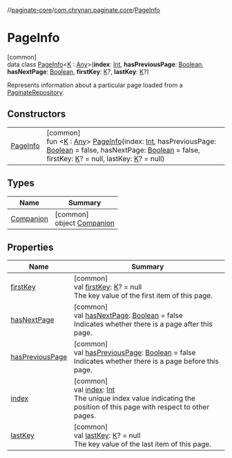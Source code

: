 //[paginate-core](../../../index.md)/[com.chrynan.paginate.core](../index.md)/[PageInfo](index.md)

# PageInfo

[common]\
data class [PageInfo](index.md)<[K](index.md) : [Any](https://kotlinlang.org/api/latest/jvm/stdlib/kotlin/-any/index.html)>(**index**: [Int](https://kotlinlang.org/api/latest/jvm/stdlib/kotlin/-int/index.html), **hasPreviousPage**: [Boolean](https://kotlinlang.org/api/latest/jvm/stdlib/kotlin/-boolean/index.html), **hasNextPage**: [Boolean](https://kotlinlang.org/api/latest/jvm/stdlib/kotlin/-boolean/index.html), **firstKey**: [K](index.md)?, **lastKey**: [K](index.md)?)

Represents information about a particular page loaded from a [PaginateRepository](../-paginate-repository/index.md).

## Constructors

| | |
|---|---|
| [PageInfo](-page-info.md) | [common]<br>fun <[K](index.md) : [Any](https://kotlinlang.org/api/latest/jvm/stdlib/kotlin/-any/index.html)> [PageInfo](-page-info.md)(index: [Int](https://kotlinlang.org/api/latest/jvm/stdlib/kotlin/-int/index.html), hasPreviousPage: [Boolean](https://kotlinlang.org/api/latest/jvm/stdlib/kotlin/-boolean/index.html) = false, hasNextPage: [Boolean](https://kotlinlang.org/api/latest/jvm/stdlib/kotlin/-boolean/index.html) = false, firstKey: [K](index.md)? = null, lastKey: [K](index.md)? = null) |

## Types

| Name | Summary |
|---|---|
| [Companion](-companion/index.md) | [common]<br>object [Companion](-companion/index.md) |

## Properties

| Name | Summary |
|---|---|
| [firstKey](first-key.md) | [common]<br>val [firstKey](first-key.md): [K](index.md)? = null<br>The key value of the first item of this page. |
| [hasNextPage](has-next-page.md) | [common]<br>val [hasNextPage](has-next-page.md): [Boolean](https://kotlinlang.org/api/latest/jvm/stdlib/kotlin/-boolean/index.html) = false<br>Indicates whether there is a page after this page. |
| [hasPreviousPage](has-previous-page.md) | [common]<br>val [hasPreviousPage](has-previous-page.md): [Boolean](https://kotlinlang.org/api/latest/jvm/stdlib/kotlin/-boolean/index.html) = false<br>Indicates whether there is a page before this page. |
| [index](--index--.md) | [common]<br>val [index](--index--.md): [Int](https://kotlinlang.org/api/latest/jvm/stdlib/kotlin/-int/index.html)<br>The unique index value indicating the position of this page with respect to other pages. |
| [lastKey](last-key.md) | [common]<br>val [lastKey](last-key.md): [K](index.md)? = null<br>The key value of the last item of this page. |
